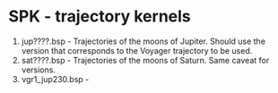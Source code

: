 # SPK - trajectory kernels
  1. jup????.bsp - Trajectories of the moons
     of Jupiter. Should use the version that
     corresponds to the Voyager trajectory
     to be used.
  2. sat????.bsp - Trajectories of the moons
     of Saturn. Same caveat for versions.
  3. vgr1_jup230.bsp - 